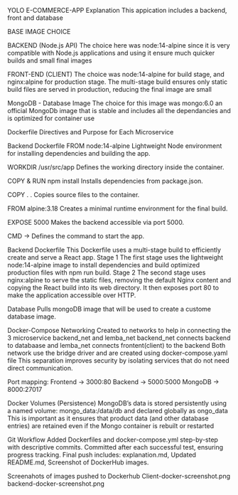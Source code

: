 YOLO E-COMMERCE-APP Explanation 
This appication includes a backend, front and database 

BASE IMAGE CHOICE 


BACKEND (Node.js API)
The choice here was node:14-alpine since it is very compatible with Node.js applications 
and using it ensure much quicker builds and small final images

FRONT-END (CLIENT)
The choice was node:14-alpine for build stage, and nginx:alpine for production stage.
The multi-stage build ensures only static build files are served in production, reducing the final image are small

MongoDB - Database Image 
The choice for this image was mongo:6.0 an official MongoDb image that is stable 
and includes all the dependancies and is optimized for container use

Dockerfile Directives and Purpose for Each Microservice

Backend Dockerfile 
FROM node:14-alpine
Lightweight Node environment for installing dependencies and building the app.

WORKDIR /usr/src/app 
Defines the working directory inside the container.

COPY & RUN npm install 
Installs dependencies from package.json.

COPY . . 
Copies source files to the container.

FROM alpine:3.18 
Creates a minimal runtime environment for the final build.

EXPOSE 5000
Makes the backend accessible via port 5000.

CMD → Defines the command to start the app.


Backend Dockerfile 
This Dockerfile uses a multi-stage build to efficiently create and serve a React app. 
Stage 1
The first stage uses the lightweight node:14-alpine image to install dependencies and build optimized production files with npm run build. 
Stage 2
The second stage uses nginx:alpine to serve the static files, removing the default Nginx content and copying the React build into its web directory. 
It then exposes port 80 to make the application accessible over HTTP.

Database
Pulls mongoDB image that will be used to create a custome database image.

Docker-Compose Networking
Created to networks to help in connecting the 3 microservice backend_net and lemba_net
backend_net connects backend to databaase and lemba_net connects frontent(client) to the backend
Both network use the bridge driver and are created using docker-compose.yaml file
This separation improves security by isolating services that do not need direct communication.


Port mapping:
Frontend → 3000:80
Backend → 5000:5000
MongoDB → 8000:27017


Docker Volumes (Persistence)
MongoDB’s data is stored persistently using a named volume: mongo_data:/data/db and declared globally as ongo_data
This is important as it ensures that product data (and other database entries) are retained even if the Mongo container is rebuilt or restarted

Git Workflow
Added Dockerfiles and docker-compose.yml step-by-step with descriptive commits.
Committed after each successful test, ensuring progress tracking.
Final push includes: explanation.md, Updated README.md, Screenshot of DockerHub images.

Screenahots of images pushed to Dockerhub
Client-docker-screenshot.png
backend-docker-screenshot.png
